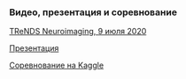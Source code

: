 ### Видео, презентация и соревнование

[TReNDS Neuroimaging, 9 июля 2020](https://youtu.be/Y4GSnF4IHVY)

[Презентация](https://drive.google.com/file/d/1Ek7iyAmIEB8c-PS3ndlEuvDZszkokTSE/view)

[Соревнование на Kaggle](https://www.kaggle.com/c/trends-assessment-prediction)